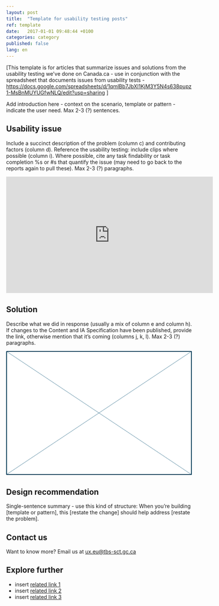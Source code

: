 ```yaml
---
layout: post
title:  "Template for usability testing posts"
ref: template
date:   2017-01-01 09:48:44 +0100
categories: category
published: false
lang: en
---
```


\[This template is for articles that summarize issues and solutions from the usability testing we've done on Canada.ca - use in conjunction with the spreadsheet that documents issues from usability tests - https://docs.google.com/spreadsheets/d/1qmlBb7JbXl1KjM3Y5N4s638pupz1-MsBnMUYUGfwNLQ/edit?usp=sharing \]

Add introduction here - context on the scenario, template or pattern - indicate the user need. Max 2-3 (?) sentences.

## Usability issue

Include a succinct description of the problem (column c) and contributing factors (column d). Reference the usability testing: include clips where possible (column i). Where possible, cite any task findability or task completion %s or #s that quantify the issue (may need to go back to the reports again to pull these). Max 2-3 (?) paragraphs.

<!--- To embed a video from Youtube, just grab the embed code and paste in your doc --->
<iframe width="560" height="315" src="https://www.youtube.com/embed/hvFE-49NYYE" frameborder="0" allowfullscreen></iframe>

## Solution

Describe what we did in response (usually a mix of column e and column h). If changes to the Content and IA Specification have been published, provide the link, otherwise mention that it’s coming (columns j, k, l). Max 2-3 (?) paragraphs.

<!--- to insert an image, upload the picture file to the images folder, then reference it using the following syntax --->
![Sample placeholder image](/images/sample-echantillon-685x458px.png  "sample placeholder image")

## Design recommendation

Single-sentence summary - use this kind of structure: When you’re building \[template or pattern\], this \[restate the change\] should help address \[restate the problem\].

## Contact us

Want to know more? Email us at ux.eu@tbs-sct.gc.ca

## Explore further

* insert [related link 1](http://../#)
* insert [related link 2](http://../#)
* insert [related link 3](http://../#)
